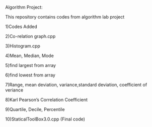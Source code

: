 Algorithm Project:

This repository contains codes from algorithm lab project

  1)Codes Added
  
  2)Co-relation graph.cpp
  
  3)Histogram.cpp
  
  4)Mean, Median, Mode
  
  5)find largest from array
  
  6)find lowest from array
  
  7)Range, mean deviation, variance,standard deviation, coefficient of veriance
  
  8)Karl Pearson’s Correlation Coefficient
  
  9)Quartile, Decile, Percentile
  
  10)StaticalToolBox3.0.cpp (Final code)
